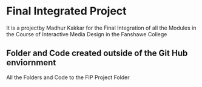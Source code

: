 # Final Integrated Project
It is a projectby Madhur Kakkar for the Final Integration of all the Modules in the Course of Interactive Media Design in the Fanshawe College

## Folder and Code created outside of the Git Hub enviornment
All the Folders and Code to the FIP Project Folder